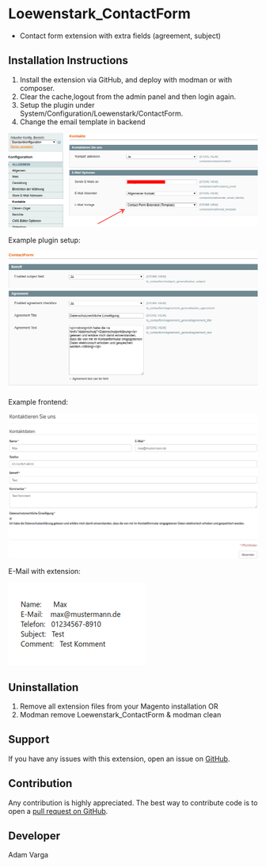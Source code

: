 Loewenstark_ContactForm
=====================
- Contact form extension with extra fields (agreement, subject)

Installation Instructions
-------------------------
1. Install the extension via GitHub, and deploy with modman or with composer.
2. Clear the cache,logout from the admin panel and then login again. 
3. Setup the plugin under System/Configuration/Loewenstark/ContactForm.
4. Change the email template in backend

![alt text](https://github.com/adamvarga/Loewenstark_ContactForm/blob/master/contact_form_setup.png)

Example plugin setup:

![alt text](https://github.com/adamvarga/Loewenstark_ContactForm/blob/master/contactform_backend_setup.png)

Example frontend:

![alt text](https://github.com/adamvarga/Loewenstark_ContactForm/blob/master/contactform_extended_frontend.png)

E-Mail with extension:

![alt text](https://github.com/adamvarga/Loewenstark_ContactForm/blob/master/contact_email_frontend.png)

Uninstallation
--------------
1. Remove all extension files from your Magento installation OR
2. Modman remove Loewenstark_ContactForm & modman clean

Support
-------
If you have any issues with this extension, open an issue on [GitHub](https://github.com/adamvarga).

Contribution
------------
Any contribution is highly appreciated. The best way to contribute code is to open a [pull request on GitHub](https://help.github.com/articles/using-pull-requests).

Developer
---------
Adam Varga